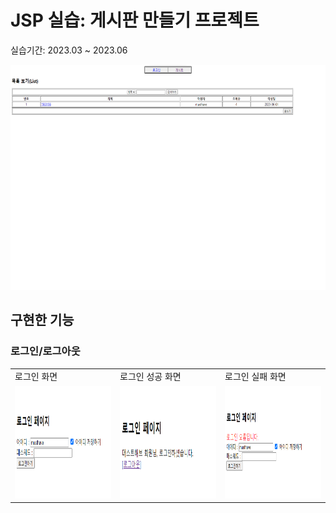 # JSP 실습: 게시판 만들기 프로젝트

실습기간: 2023.03 ~ 2023.06

<img src = "img/게시판.png" width="640" height="360">

## 구현한 기능

### 로그인/로그아웃
<table>
  <tr>
    <td>로그인 화면</td>
    <td>로그인 성공 화면</td>
    <td>로그인 실패 화면</td>
  </tr>
  <tr>
    <td><img src = "img/로그인01.png" width = "320" height = 180"</td>
    <td><img src = "img/로그인02.png" width = "320" height = 180"</td>
    <td><img src = "img/로그인03.png" width = "320" height = 180"</td>
  </tr>
</table>



